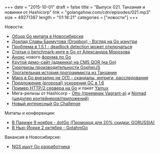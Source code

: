 +++
date = "2015-10-01"
draft = false
title = "Выпуск 021. Танзания и новинки от Hashicorp"
link = "golangshow.com/cdn/episodes/021.mp3"
size = 49271387
length = "01:18:21"
categories = ["новости"]
+++

Новости:

* [Обзор Go митапа в Новосибирске](http://ufocoder.com/ru/blog/2015/golang-party-2-novosibirsk)
* [Доклад Славы Бахмутова (Dropbox) - Взгляд на Go изнутри](http://m0sth8.github.io/runtime-1/)
* [Проблема в 1.5.1 - deadlock detection может отключаться](https://github.com/golang/go/issues/12734#issuecomment-142859447)
* [Статья о benchmark-инге в Go от Александра Морозова](http://lk4d4.darth.io/posts/bench/)
* [Анонс](https://medium.com/@GolangBridge/announcing-the-go-forum-746d446d3730) нового [форума по Go](https://forum.golangbridge.org/top/all)
* [Крутой демо-сайт (админка) на CMS QOR (на Go)](http://demo.getqor.com/admin)
* [Сюрпризы производительности GopherJS](http://www.gopherjs.org/blog/2015/09/28/surprises-in-gopherjs-performance/)
* [Трогательная история программиста из Танзании](https://github.com/gernest/utron)
* [Maps в Go внезапно не O(1) - скандалы, интриги, расследования](https://medium.com/@ConnorPeet/go-maps-are-not-o-1-91c1e61110bf)
* [Предложение (proposal) ускорения GC в 1.6](https://github.com/golang/proposal/blob/master/design/12800-sweep-free-alloc.md)
* [Пример HTTP/2 сервера на Go](http://intogooglego.blogspot.co.at/2015/09/day-20-go-http2-server-example.html) и пакет [Yamux](http://intogooglego.blogspot.co.at/2015/09/day-20-go-http2-server-example.html)
* Мега-релизы от Hashicorp - [Otto (преемник Vagrant-а)](https://www.hashicorp.com/blog/otto.html) и [Nomad (шедулер контейнеров/приложений)](https://www.hashicorp.com/blog/nomad.html)
* [Новый интересный Go Challenge](http://golang-challenge.com/go-challenge7/)

Митапы и конференции:

* [В Париже 9 ноября - dotGo (Промокод для 20% скидки: GORUSSIA)](https://dotgo2015.eventbrite.com/?discount=GORUSSIA)
* [В Нью-Йорке 2 октября - GotahmGo](http://gothamgo.com)

Вакансия в Новосибирске:

* [NGS ищут Go разработчика](http://www.zarplata.ru/vacancy/p?id=80054723)
